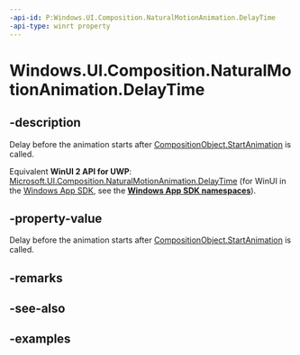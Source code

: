 ```yaml
---
-api-id: P:Windows.UI.Composition.NaturalMotionAnimation.DelayTime
-api-type: winrt property
---
```


<!-- Property syntax.
public TimeSpan DelayTime { get;  set; }
-->

# Windows.UI.Composition.NaturalMotionAnimation.DelayTime

## -description

Delay before the animation starts after [CompositionObject.StartAnimation](compositionobject_startanimation_709050842.md) is called.

Equivalent **WinUI 2 API for UWP**: [Microsoft.UI.Composition.NaturalMotionAnimation.DelayTime](/windows/winui/api/microsoft.ui.composition.naturalmotionanimation.delaytime) (for WinUI in the [Windows App SDK](/windows/apps/windows-app-sdk/), see the **[Windows App SDK namespaces](/windows/windows-app-sdk/api/winrt/)**).

## -property-value

Delay before the animation starts after [CompositionObject.StartAnimation](compositionobject_startanimation_709050842.md) is called.

## -remarks

## -see-also

## -examples

